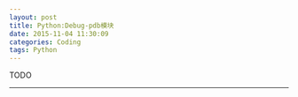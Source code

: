```yaml
---
layout: post
title: Python:Debug-pdb模块
date: 2015-11-04 11:30:09
categories: Coding
tags: Python
---
```



TODO

------
